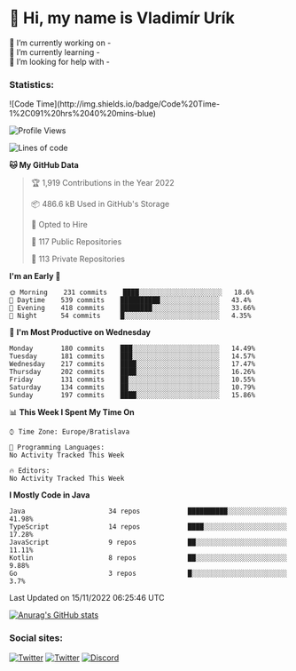 <h1> 👋 Hi, my name is Vladimír Urík</h1>
<p>
 🔭 I’m currently working on -<br>
 🌱 I’m currently learning -<br>
 🤔 I’m looking for help with -<br>
</p>
<h3>Statistics:</h3>
<!--START_SECTION:waka-->
![Code Time](http://img.shields.io/badge/Code%20Time-1%2C091%20hrs%2040%20mins-blue)

![Profile Views](http://img.shields.io/badge/Profile%20Views-2-blue)

![Lines of code](https://img.shields.io/badge/From%20Hello%20World%20I%27ve%20Written-4%20Million%20lines%20of%20code-blue)

**🐱 My GitHub Data** 

> 🏆 1,919 Contributions in the Year 2022
 > 
> 📦 486.6 kB Used in GitHub's Storage 
 > 
> 💼 Opted to Hire
 > 
> 📜 117 Public Repositories 
 > 
> 🔑 113 Private Repositories  
 > 
**I'm an Early 🐤** 

```text
🌞 Morning    231 commits    ████░░░░░░░░░░░░░░░░░░░░░   18.6% 
🌆 Daytime    539 commits    ██████████░░░░░░░░░░░░░░░   43.4% 
🌃 Evening    418 commits    ████████░░░░░░░░░░░░░░░░░   33.66% 
🌙 Night      54 commits     █░░░░░░░░░░░░░░░░░░░░░░░░   4.35%

```
📅 **I'm Most Productive on Wednesday** 

```text
Monday       180 commits    ███░░░░░░░░░░░░░░░░░░░░░░   14.49% 
Tuesday      181 commits    ███░░░░░░░░░░░░░░░░░░░░░░   14.57% 
Wednesday    217 commits    ████░░░░░░░░░░░░░░░░░░░░░   17.47% 
Thursday     202 commits    ████░░░░░░░░░░░░░░░░░░░░░   16.26% 
Friday       131 commits    ██░░░░░░░░░░░░░░░░░░░░░░░   10.55% 
Saturday     134 commits    ██░░░░░░░░░░░░░░░░░░░░░░░   10.79% 
Sunday       197 commits    ████░░░░░░░░░░░░░░░░░░░░░   15.86%

```


📊 **This Week I Spent My Time On** 

```text
⌚︎ Time Zone: Europe/Bratislava

💬 Programming Languages: 
No Activity Tracked This Week

🔥 Editors: 
No Activity Tracked This Week

```

**I Mostly Code in Java** 

```text
Java                     34 repos            ██████████░░░░░░░░░░░░░░░   41.98% 
TypeScript               14 repos            ████░░░░░░░░░░░░░░░░░░░░░   17.28% 
JavaScript               9 repos             ██░░░░░░░░░░░░░░░░░░░░░░░   11.11% 
Kotlin                   8 repos             ██░░░░░░░░░░░░░░░░░░░░░░░   9.88% 
Go                       3 repos             █░░░░░░░░░░░░░░░░░░░░░░░░   3.7%

```



 Last Updated on 15/11/2022 06:25:46 UTC
<!--END_SECTION:waka-->

[![Anurag's GitHub stats](https://github-readme-stats.vercel.app/api?username=vladimir-urik)](https://github.com/anuraghazra/github-readme-stats)

<h3>Social sites:</h3>
<p><a href="https://twitter.com/GGGEDR" target="_blank"><img alt="Twitter" src="https://img.shields.io/badge/twitter-%231DA1F2.svg?&style=for-the-badge&logo=twitter&logoColor=white" /></a> <a href="https://www.reddit.com/user/GGGEDR" target="_blank"><img alt="Twitter" src="https://img.shields.io/badge/reddit-%23FE6262.svg?&style=for-the-badge&logo=reddit&logoColor=white" /></a> <a href="https://discord.com/users/535708984959827978" target="_blank"><img alt="Discord" src="https://img.shields.io/badge/discord-%235865f2.svg?&style=for-the-badge&logo=discord&logoColor=white" />
</p>
